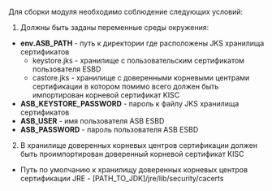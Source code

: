 Для сборки модуля необходимо соблюдение следующих условий:

1. Должны быть заданы переменные среды окружения:

- **env.ASB_PATH** - путь к директории где расположены JKS хранилища сертификатов
   - keystore.jks - хранилище с пользовательским сертификатом пользователя ESBD
   - castore.jks - хранилище с доверенными корневыми центрами сертификации в котором помимо всего должен быть импортирован корневой сертификат KISC
- **ASB_KEYSTORE_PASSWORD** - пароль к файлу JKS хранилища сертификатов
- **ASB_USER** - имя пользователя ASB ESBD
- **ASB_PASSWORD** - пароль пользователя ASB ESBD

2. В хранилище доверенных корневых центров сертификации должен быть проимпортирован доверенный корневой сертификат KISC

- Путь по умолчанию к хранилищу доверенных корневых центров сертификации JRE - [PATH_TO_JDK]/jre/lib/security/cacerts
